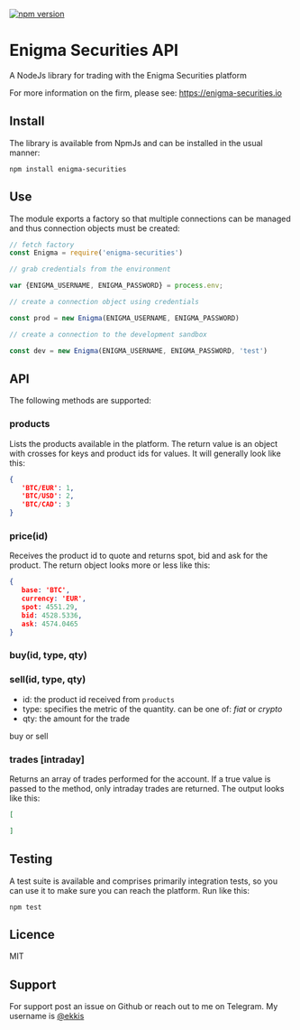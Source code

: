  [![npm version](https://badge.fury.io/js/enigma-securities.svg)](https://badge.fury.io/js/enigma-securities)

# Enigma Securities API

A NodeJs library for trading with the Enigma Securities platform

For more information on the firm, please see: https://enigma-securities.io

## Install

The library is available from NpmJs and can be installed in the usual manner:
```
npm install enigma-securities
```

## Use

The module exports a factory so that multiple connections can be managed and thus connection objects must be created:
```js
// fetch factory
const Enigma = require('enigma-securities')

// grab credentials from the environment

var {ENIGMA_USERNAME, ENIGMA_PASSWORD} = process.env;

// create a connection object using credentials

const prod = new Enigma(ENIGMA_USERNAME, ENIGMA_PASSWORD)

// create a connection to the development sandbox

const dev = new Enigma(ENIGMA_USERNAME, ENIGMA_PASSWORD, 'test')
```

## API

The following methods are supported:

### products

Lists the products available in the platform.  The return value is an object with crosses for keys
and product ids for values.  It will generally look like this:
```json
{
   'BTC/EUR': 1,
   'BTC/USD': 2,
   'BTC/CAD': 3
}
```

### price(id)

Receives the product id to quote and returns spot, bid and ask for the product.  The return object
looks more or less like this:
```json
{
   base: 'BTC',
   currency: 'EUR',
   spot: 4551.29,
   bid: 4528.5336,
   ask: 4574.0465 
}
```

### buy(id, type, qty)
### sell(id, type, qty)
* id: the product id received from `products`
* type: specifies the metric of the quantity.  can be one of: *fiat* or *crypto*
* qty: the amount for the trade

buy or sell

### trades [intraday]

Returns an array of trades performed for the account.  If a true value is passed to the method,
only intraday trades are returned.  The output looks like this:
```json
[

]
```
## Testing

A test suite is available and comprises primarily integration tests, so you can use it to make
sure you can reach the platform.  Run like this:
```
npm test
```

## Licence

MIT

## Support

For support post an issue on Github or reach out to me on Telegram. My username is [@ekkis](https://t.me/ekkis)
